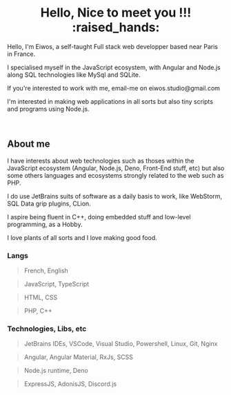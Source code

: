 
<h1 align="center">Hello, Nice to meet you !!! :raised_hands:</h1>
<p>Hello, I'm Eiwos, a self-taught Full stack web developper based near Paris in France.</p>

<p>I specialised myself in the JavaScript ecosystem, with Angular and Node.js along SQL technologies like MySql and SQLite.</p>

<p>If you're interested to work with me, email-me on eiwos.studio@gmail.com</p>
<p>I'm interested in making web applications in all sorts but also tiny scripts and programs using Node.js. </p>

<br>

## About me
<p>I have interests about web technologies such as thoses within the JavaScript ecosystem (Angular, Node.js, Deno, Front-End stuff, etc) but also some others languages and ecosystems strongly related to the web such as PHP.</p>

<p>I do use JetBrains suits of software as a daily basis to work, like WebStorm, SQL Data grip plugins, CLion.</p>

<p>I aspire being fluent in C++, doing embedded stuff and low-level programming, as a Hobby.</p>

<p>I love plants of all sorts and I love making good food.</p>

### Langs
> French, English

> JavaScript, TypeScript 

> HTML, CSS

> PHP, C++

### Technologies, Libs, etc
> JetBrains IDEs, VSCode, Visual Studio, Powershell, Linux, Git, Nginx

> Angular, Angular Material, RxJs, SCSS

> Node.js runtime, Deno

> ExpressJS, AdonisJS, Discord.js
